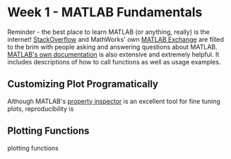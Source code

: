 # Week 1 - MATLAB Fundamentals
Reminder - the best place to learn MATLAB (or anything, really) is the internet! [StackOverflow](https://stackoverflow.com) and MathWorks' own [MATLAB Exchange](https://www.mathworks.com/matlabcentral/)
are filled to the brim with people asking and answering questions about MATLAB. [MATLAB's own documentation](https://www.mathworks.com/help/matlab/) is also extensive and extremely helpful.
It includes descriptions of how to call functions as well as usage examples.

## Customizing Plot Programatically
Although MATLAB's [property inspector](https://www.mathworks.com/help/matlab/ref/propertyinspector.html) is an excellent tool for fine tuning plots, 
reproducibility is 




## Plotting Functions
plotting functions